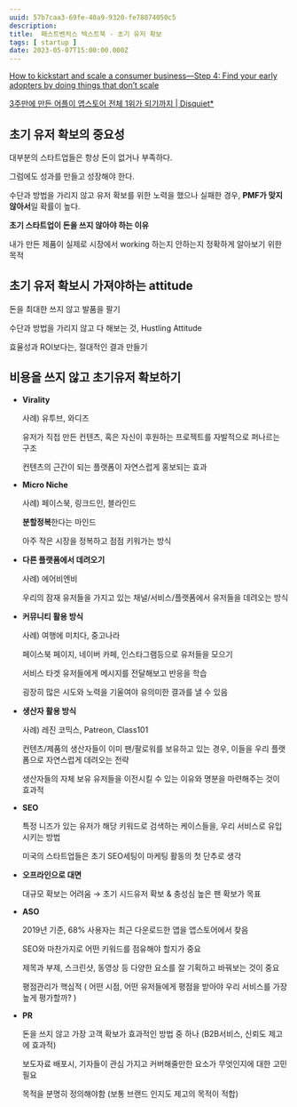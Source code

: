 ```yaml
---
uuid: 57b7caa3-69fe-40a9-9320-fe78074050c5
description: 
title:  패스트벤처스 텍스트북 - 초기 유저 확보
tags: [ startup ]
date: 2023-05-07T15:00:00.000Z
---
```









[How to kickstart and scale a consumer business—Step 4: Find your early adopters by doing things that don’t scale](https://www.lennysnewsletter.com/p/consumer-business-find-first-users)

[3주만에 만든 어플이 앱스토어 전체 1위가 되기까지 | Disquiet*](https://disquiet.io/@mrshin/makerlog/8835)

## 초기 유저 확보의 중요성

대부분의 스타트업들은 항상 돈이 없거나 부족하다.

그럼에도 성과를 만들고 성장해야 한다.

수단과 방법을 가리지 않고 유저 확보를 위한 노력을 했으나 실패한 경우, **PMF가 맞지 않아서**일 확률이 높다.

**초기 스타트업이 돈을 쓰지 않아야 하는 이유**

내가 만든 제품이 실제로 시장에서 working 하는지 안하는지 정확하게 알아보기 위한 목적

## 초기 유저 확보시 가져야하는 attitude

돈을 최대한 쓰지 않고 발품을 팔기

수단과 방법을 가리지 않고 다 해보는 것, Hustling Attitude

효율성과 ROI보다는, 절대적인 결과 만들기

## 비용을 쓰지 않고 초기유저 확보하기

- **Virality**
    
    사례) 유투브, 와디즈
    
    유저가 직접 만든 컨텐츠, 혹은 자신이 후원하는 프로젝트를 자발적으로 퍼나르는 구조
    
    컨텐츠의 근간이 되는 플랫폼이 자연스럽게 홍보되는 효과
    
- **Micro Niche**
    
    사례) 페이스북, 링크드인, 블라인드
    
    **분할정복**한다는 마인드
    
    아주 작은 시장을 정복하고 점점 키워가는 방식
    
- **다른 플랫폼에서 데려오기**
    
    사례) 에어비엔비
    
    우리의 잠재 유저들을 가지고 있는 채널/서비스/플랫폼에서 유저들을 데려오는 방식
    
- **커뮤니티 활용 방식**
    
    사례) 여행에 미치다, 중고나라
    
    페이스북 페이지, 네이버 카페, 인스타그램등으로 유저들을 모으기
    
    서비스 타겟 유저들에게 메시지를 전달해보고 반응을 학습
    
    굉장히 많은 시도와 노력을 기울여야 유의미한 결과를 낼 수 있음
    
- **생산자 활용 방식**
    
    사례) 레진 코믹스, Patreon, Class101
    
    컨텐츠/제품의 생산자들이 이미 팬/팔로워를 보유하고 있는 경우, 이들을 우리 플랫폼으로 자연스럽게 데려오는 전략
    
    생산자들의 자체 보유 유저들을 이전시킬 수 있는 이유와 명분을 마련해주는 것이 효과적
    
- **SEO**
    
    특정 니즈가 있는 유저가 해당 키워드로 검색하는 케이스들을, 우리 서비스로 유입시키는 방법
    
    미국의 스타트업들은 초기 SEO세팅이 마케팅 활동의 첫 단추로 생각
    
- **오프라인으로 대면**
    
    대규모 확보는 어려움 → 초기 시드유저 확보 & 충성심 높은 팬 확보가 목표
    
- **ASO**
    
    2019년 기준, 68% 사용자는 최근 다운로드한 앱을 앱스토어에서 찾음
    
    SEO와 마찬가지로 어떤 키워드를 점유해야 할지가 중요
    
    제목과 부제, 스크린샷, 동영상 등 다양한 요소를 잘 기획하고 바꿔보는 것이 중요
    
    평점관리가 핵심적 ( 어떤 시점, 어떤 유저들에게 평점을 받아야 우리 서비스를 가장 높게 평가할까? )
    
- **PR**
    
    돈을 쓰지 않고 가장 고객 확보가 효과적인 방법 중 하나 (B2B서비스, 신뢰도 제고에 효과적)
    
    보도자료 배포시, 기자들이 관심 가지고 커버해줄만한 요소가 무엇인지에 대한 고민 필요
    
    목적을 분명히 정의해야함 (보통 브랜드 인지도 제고의 목적이 적합)
